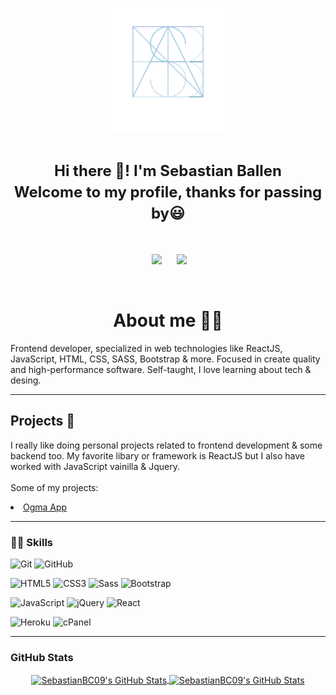 <p align="center">
<img src = "./assets/Readme_Logo.PNG" width = 200> </a>
</p>
<h1 align=center><font size = 5>Hi there 👋! I'm Sebastian Ballen<br> Welcome to my profile, thanks for passing by😃</font></h1>
<br>
<p align='center'>
&nbsp;&nbsp;&nbsp;&nbsp;
  <a href="https://www.linkedin.com/in/sebasbc09/"><img src="https://img.shields.io/badge/linkedin-%230077B5.svg?&style=for-the-badge&logo=linkedin&logoColor=white" /></a>&nbsp;&nbsp;&nbsp;
  &nbsp;
  <a href="https://platzi.com/p/sebastianballen/"><img src="https://img.shields.io/badge/Platzi-98CA3F.svg?&style=for-the-badge&logo=platzi&logoColor=white" /></a>&nbsp;&nbsp;&nbsp;&nbsp;
</p>
<br>
<h1 align="center">About me 👨‍💻</h1>
<p>Frontend developer, specialized in web technologies like ReactJS, JavaScript, HTML, CSS, SASS, Bootstrap & more. Focused in create quality and high-performance software. Self-taught, I love learning about tech & desing.</p>

---

## Projects 🚀

I really like doing personal projects related to frontend development & some backend too. My favorite libary or framework is ReactJS but I also have worked with JavaScript vainilla & Jquery.<br><br>
Some of my projects:<br>

<li> <a href="https://github.com/OgmaCapStone/ogma-client">Ogma App</a></li>

---

<h3>👨‍💻 Skills</h3>

![Git](https://img.shields.io/badge/_-Git-292e33?style=flat-square&logo=git&logoColor=fff)
![GitHub](https://img.shields.io/badge/_-GitHub-292e33?style=flat-square&logo=github)

![HTML5](https://img.shields.io/badge/_-HTML5-292e33?style=flat-square&logo=html5&logoColor=white)
![CSS3](https://img.shields.io/badge/_-CSS3-292e33?style=flat-square&logo=css3)
![Sass](https://img.shields.io/badge/_-Sass-292e33?style=flat-square&logo=sass&logoColor=white)
![Bootstrap](https://img.shields.io/badge/_-Bootstrap-292e33?style=flat-square&logo=bootstrap)

![JavaScript](https://img.shields.io/badge/_-JavaScript-292e33?style=flat-square&logo=javascript&logoColor=fff)
![jQuery](https://img.shields.io/badge/_-jQuery-292e33?style=flat-square&logo=jQuery&logoColor=fff)
![React](https://img.shields.io/badge/_-React-292e33?style=flat-square&logo=React&logoColor=fff)

![Heroku](https://img.shields.io/badge/_-Heroku-292e33?style=flat-square&logo=heroku&logoColor=fff)
![cPanel](https://img.shields.io/badge/_-cPanel-292e33?style=flat-square&logo=cPanel&logoColor=fff)

---

<h3>GitHub Stats</h3>
<div align="center">
<a href="https://github.com/SebastianBC09">
  <img align="center" src="https://github-readme-stats.vercel.app/api/top-langs/?username=SebastianBC09&theme=dracula&count_private=true&hide=css,blade" alt="SebastianBC09's GitHub Stats" />
</a>

<a href="https://github.com/SebastianBC09">
  <img align="center" src="https://github-readme-stats.vercel.app/api?username=SebastianBC09&count_private=true&show_icons=true&line_height=27&theme=dracula" alt="SebastianBC09's GitHub Stats"/>
</a>
</div>

